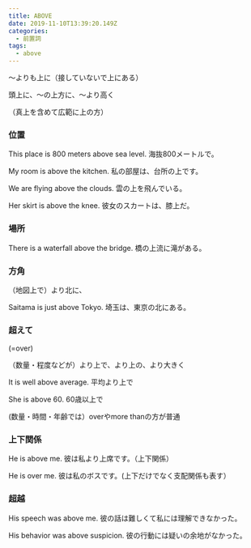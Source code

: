 ```yaml
---
title: ABOVE
date: 2019-11-10T13:39:20.149Z
categories:
  - 前置詞
tags:
  - above
---
```

 ～よりも上に（接していないで上にある）
 
頭上に、～の上方に、～より高く
 
（真上を含めて広範に上の方）
 

### 位置
 

This place is 800 meters above sea level. 海抜800メートルで。
 

My room is above the kitchen.  私の部屋は、台所の上です。
 
We are flying above the clouds.  雲の上を飛んでいる。
 
Her skirt is above the knee.  彼女のスカートは、膝上だ。
 

### 場所
 

There is a waterfall above the bridge.  橋の上流に滝がある。
 

### 方角
 

（地図上で）より北に、
 
Saitama is just above Tokyo.  埼玉は、東京の北にある。
 

### 超えて
 
(=over)
 

（数量・程度などが）より上で、より上の、より大きく
 
It is well above average.  平均より上で
 
She is above 60.  60歳以上で　　
 
(数量・時間・年齢では）overやmore thanの方が普通
 

### 上下関係
 

He is above me.  彼は私より上席です。（上下関係）
 
He is over me.  彼は私のボスです。(上下だけでなく支配関係も表す）
 

### 超越
 

His speech was above me.  彼の話は難しくて私には理解できなかった。
 
His behavior was above suspicion.  彼の行動には疑いの余地がなかった。
 
